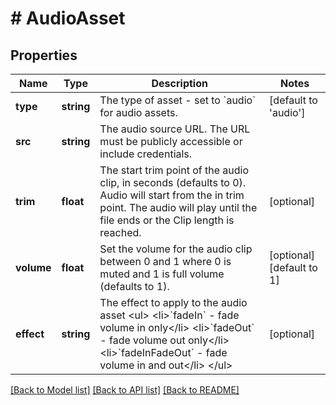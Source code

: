 # # AudioAsset

## Properties

Name | Type | Description | Notes
------------ | ------------- | ------------- | -------------
**type** | **string** | The type of asset - set to &#x60;audio&#x60; for audio assets. | [default to 'audio']
**src** | **string** | The audio source URL. The URL must be publicly accessible or include credentials. |
**trim** | **float** | The start trim point of the audio clip, in seconds (defaults to 0). Audio will start from the in trim point. The audio will play until the file ends or the Clip length is reached. | [optional]
**volume** | **float** | Set the volume for the audio clip between 0 and 1 where 0 is muted and 1 is full volume (defaults to 1). | [optional] [default to 1]
**effect** | **string** | The effect to apply to the audio asset &lt;ul&gt;   &lt;li&gt;&#x60;fadeIn&#x60; - fade volume in only&lt;/li&gt;   &lt;li&gt;&#x60;fadeOut&#x60; - fade volume out only&lt;/li&gt;   &lt;li&gt;&#x60;fadeInFadeOut&#x60; - fade volume in and out&lt;/li&gt; &lt;/ul&gt; | [optional]

[[Back to Model list]](../../README.md#models) [[Back to API list]](../../README.md#endpoints) [[Back to README]](../../README.md)

